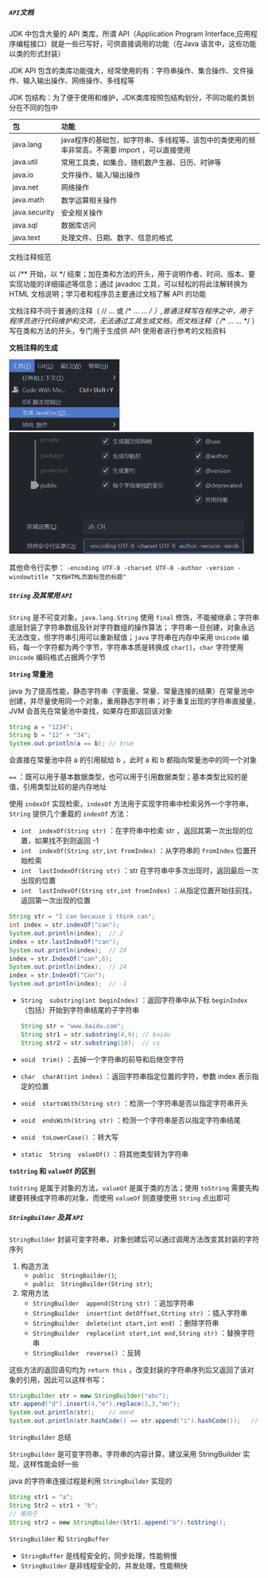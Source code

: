 ##### `API`文档

JDK 中包含大量的 API 类库，所谓 API（Application Program Interface,应用程序编程接口）就是一些已写好，可供直接调用的功能（在Java 语言中，这些功能以类的形式封装）

JDK API 包含的类库功能强大，经常使用的有：字符串操作、集合操作、文件操作、输入输出操作、网络操作、多线程等

JDK 包结构：为了便于使用和维护，JDK类库按照包结构划分，不同功能的类划分在不同的包中

| 包            | 功能                                                         |
| :------------ | :----------------------------------------------------------- |
| java.lang     | java程序的基础包，如字符串、多线程等，该包中的类使用的频率非常高，不需要 import ，可以直接使用 |
| java.util     | 常用工具类，如集合、随机数产生器、日历、时钟等               |
| java.io       | 文件操作，输入/输出操作                                      |
| java.net      | 网络操作                                                     |
| java.math     | 数学运算相关操作                                             |
| java.security | 安全相关操作                                                 |
| java.sql      | 数据库访问                                                   |
| java.text     | 处理文件、日期、数字、信息的格式                             |

文档注释规范

以 /** 开始，以 */ 结束；加在类和方法的开头，用于说明作者、时间、版本、要实现功能的详细描述等信息；通过 javadoc 工具，可以轻松的将此注解转换为 HTML 文档说明；学习者和程序员主要通过文档了解 API 的功能

文档注释不同于普通的注释（ // ...  或 /* ... ... */ ）,普通注释写在程序之中，用于程序员进行代码维护和交流，无法通过工具生成文档，而文档注释（ /** ... ... */ ）写在类和方法的开头，专门用于生成供 API 使用者进行参考的文档资料

**文档注释的生成**

<img src=".\note_imgs\javadoc1.png" style="zoom: 67%;" />

<img src=".\note_imgs\javadoc2.png" style="zoom:67%;" />

其他命令行实参： `-encoding UTF-8 -charset UTF-8 -author -version -windowtitle "文档HTML页面标签的标题"`

##### `String` 及其常用 `API`

`String` 是不可变对象，`java.lang.String` 使用 `final` 修饰，不能被继承；字符串底层封装了字符串数组及针对字符数组的操作算法； 字符串一旦创建，对象永远无法改变，但字符串引用可以重新赋值；`java` 字符串在内存中采用 `Unicode` 编码，每一个字符都为两个字节，字符串本质是转换成 `char[]`，`char` 字符使用 `Unicode` 编码格式占据两个字节

**`String` 常量池**

java 为了提高性能，静态字符串（字面量、常量、常量连接的结果）在常量池中创建，并尽量使用同一个对象，重用静态字符串；对于重复出现的字符串直接量，JVM 会首先在常量池中查找，如果存在即返回该对象

```java
String a = "1234";
String b = "12" + "34";
System.out.println(a == b);	// true
```

会直接在常量池中将 a 的引用赋给 b ，此时 a 和 b 都指向常量池中的同一个对象

`==` ：既可以用于基本数据类型，也可以用于引用数据类型；基本类型比较的是值，引用类型比较的是内存地址

使用 `indexOf` 实现检索，`indexOf` 方法用于实现字符串中检索另外一个字符串，`String` 提供几个重载的 `indexOf` 方法：

- `int  indexOf(String str)` ：在字符串中检索 str ，返回其第一次出现的位置，如果找不到则返回 -1
- `int  indexOf(String str,int fromIndex)` ：从字符串的 `fromIndex` 位置开始检索
- `int  lastIndexOf(String str)` ：str 在字符串中多次出现时，返回最后一次出现的位置
- `int  lastIndexOf(String str,int fromIndex)` ：从指定位置开始往前找，返回第一次出现的位置

```java
String str = "I can because i think can";
int index = str.indexOf("can");
System.out.println(index);	// 2
index = str.lastIndexOf("can");
System.out.println(index);	// 24
index = str.IndexOf("can",6);
System.out.println(index);	// 24
index = str.IndexOf("Can");
System.out.println(index);	// -1
```

- `String  substring(int beginIndex)` ：返回字符串中从下标 `beginIndex`（包括）开始到字符串结尾的子字符串

  ```java
  String str = "www.baidu.com";
  String str1 = str.substring(4,9);	// baidu
  String str2 = str.substring(10);	// co
  ```

- `void  trim()` ：去掉一个字符串的前导和后继空字符

- `char  charAt(int index)` ：返回字符串指定位置的字符，参数 index 表示指定的位置

- `void  startsWith(String str)` ：检测一个字符串是否以指定字符串开头

- `void  endsWith(String str)` ：检测一个字符串是否以指定字符串结尾

- `void  toLowerCase()` ：转大写

- `static  String  valueOf()` ：将其他类型转为字符串

**`toString` 和 `valueOf` 的区别**

`toString` 是属于对象的方法，`valueOf` 是属于类的方法；使用 `toString` 需要先构建要转换成字符串的对象，而使用 `valueOf` 则直接使用 `String` 点出即可

##### `StringBuilder` 及其 `API`

`StringBuilder` 封装可变字符串，对象创建后可以通过调用方法改变其封装的字符序列

1. 构造方法
   - `public  StringBuilder()`;
   - `public  StringBuilder(String str)`;
2. 常用方法
   - `StringBuilder  append(String str)` ：追加字符串
   - `StringBuilder  insert(int detOffset,Strting str)` ：插入字符串
   - `StringBuilder  delete(int start,int end)` ：删除字符串
   - `StringBuilder  replace(int start,int end,String str)` ：替换字符串
   - `StringBuilder  reverse()` ：反转

这些方法的返回语句均为 `return this` ，改变封装的字符串序列后又返回了该对象的引用，因此可以这样书写：

```java
StringBuilder str = new StringBuilder("abc");
str.append("d").insert(4,"e").replace(1,3,"mn");
System.out.println(str);	// amnd
System.out.println(str.hashCode() == str.append("i").hashCode());	// true , StringBuilder对象改变前后地址不变
```

`StringBuilder` 总结

`StringBuilder` 是可变字符串，字符串的内容计算，建议采用 StringBuilder 实现，这样性能会好一些

java 的字符串连接过程是利用 `StringBuilder` 实现的

```java
String str1 = "a";
String Str2 = str1 + "b";
// 等同于
String str2 = new StringBuilder(Str1).append("b").toString();
```

`StringBuilder` 和 `StringBuffer`

- `StringBuffer` 是线程安全的，同步处理，性能稍慢
- `StringBuilder` 是非线程安全的，并发处理，性能稍快

